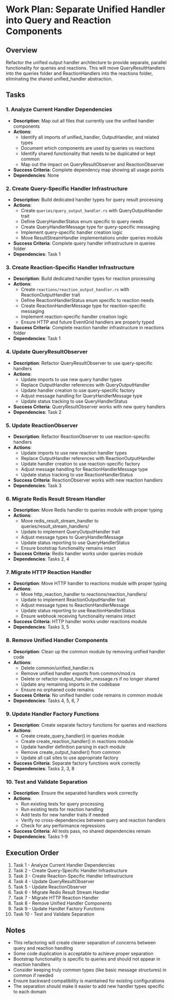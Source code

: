 # Work Plan: Separate Unified Handler into Query and Reaction Components

## Overview
Refactor the unified output handler architecture to provide separate, parallel functionality for queries and reactions. This will move QueryResultHandlers into the queries folder and ReactionHandlers into the reactions folder, eliminating the shared unified_handler abstraction.

## Tasks

### 1. Analyze Current Handler Dependencies
- **Description**: Map out all files that currently use the unified handler components
- **Actions**: 
  - Identify all imports of unified_handler, OutputHandler, and related types
  - Document which components are used by queries vs reactions
  - Identify shared functionality that needs to be duplicated or kept common
  - Map out the impact on QueryResultObserver and ReactionObserver
- **Success Criteria**: Complete dependency map showing all usage points
- **Dependencies**: None

### 2. Create Query-Specific Handler Infrastructure
- **Description**: Build dedicated handler types for query result processing
- **Actions**: 
  - Create `queries/query_output_handler.rs` with QueryOutputHandler trait
  - Define QueryHandlerStatus enum specific to query needs
  - Create QueryHandlerMessage type for query-specific messaging
  - Implement query-specific handler creation logic
  - Move ResultStreamHandler implementations under queries module
- **Success Criteria**: Complete query handler infrastructure in queries folder
- **Dependencies**: Task 1

### 3. Create Reaction-Specific Handler Infrastructure
- **Description**: Build dedicated handler types for reaction processing
- **Actions**: 
  - Create `reactions/reaction_output_handler.rs` with ReactionOutputHandler trait
  - Define ReactionHandlerStatus enum specific to reaction needs
  - Create ReactionHandlerMessage type for reaction-specific messaging
  - Implement reaction-specific handler creation logic
  - Ensure HTTP and future EventGrid handlers are properly typed
- **Success Criteria**: Complete reaction handler infrastructure in reactions folder
- **Dependencies**: Task 1

### 4. Update QueryResultObserver
- **Description**: Refactor QueryResultObserver to use query-specific handlers
- **Actions**: 
  - Update imports to use new query handler types
  - Replace OutputHandler references with QueryOutputHandler
  - Update handler creation to use query-specific factory
  - Adjust message handling for QueryHandlerMessage type
  - Update status tracking to use QueryHandlerStatus
- **Success Criteria**: QueryResultObserver works with new query handlers
- **Dependencies**: Task 2

### 5. Update ReactionObserver
- **Description**: Refactor ReactionObserver to use reaction-specific handlers
- **Actions**: 
  - Update imports to use new reaction handler types
  - Replace OutputHandler references with ReactionOutputHandler
  - Update handler creation to use reaction-specific factory
  - Adjust message handling for ReactionHandlerMessage type
  - Update status tracking to use ReactionHandlerStatus
- **Success Criteria**: ReactionObserver works with new reaction handlers
- **Dependencies**: Task 3

### 6. Migrate Redis Result Stream Handler
- **Description**: Move Redis handler to queries module with proper typing
- **Actions**: 
  - Move redis_result_stream_handler to queries/result_stream_handlers/
  - Update to implement QueryOutputHandler trait
  - Adjust message types to QueryHandlerMessage
  - Update status reporting to use QueryHandlerStatus
  - Ensure bootstrap functionality remains intact
- **Success Criteria**: Redis handler works under queries module
- **Dependencies**: Tasks 2, 4

### 7. Migrate HTTP Reaction Handler
- **Description**: Move HTTP handler to reactions module with proper typing
- **Actions**: 
  - Move http_reaction_handler to reactions/reaction_handlers/
  - Update to implement ReactionOutputHandler trait
  - Adjust message types to ReactionHandlerMessage
  - Update status reporting to use ReactionHandlerStatus
  - Ensure webhook receiving functionality remains intact
- **Success Criteria**: HTTP handler works under reactions module
- **Dependencies**: Tasks 3, 5

### 8. Remove Unified Handler Components
- **Description**: Clean up the common module by removing unified handler code
- **Actions**: 
  - Delete common/unified_handler.rs
  - Remove unified handler exports from common/mod.rs
  - Delete or refactor output_handler_message.rs if no longer shared
  - Update any remaining imports in the codebase
  - Ensure no orphaned code remains
- **Success Criteria**: No unified handler code remains in common module
- **Dependencies**: Tasks 4, 5, 6, 7

### 9. Update Handler Factory Functions
- **Description**: Create separate factory functions for queries and reactions
- **Actions**: 
  - Create create_query_handler() in queries module
  - Create create_reaction_handler() in reactions module
  - Update handler definition parsing in each module
  - Remove create_output_handler() from common
  - Update all call sites to use appropriate factory
- **Success Criteria**: Separate factory functions work correctly
- **Dependencies**: Tasks 2, 3, 8

### 10. Test and Validate Separation
- **Description**: Ensure the separated handlers work correctly
- **Actions**: 
  - Run existing tests for query processing
  - Run existing tests for reaction handling
  - Add tests for new handler traits if needed
  - Verify no cross-dependencies between query and reaction handlers
  - Check for any performance regressions
- **Success Criteria**: All tests pass, no shared dependencies remain
- **Dependencies**: Tasks 1-9

## Execution Order
1. Task 1 - Analyze Current Handler Dependencies
2. Task 2 - Create Query-Specific Handler Infrastructure
3. Task 3 - Create Reaction-Specific Handler Infrastructure
4. Task 4 - Update QueryResultObserver
5. Task 5 - Update ReactionObserver
6. Task 6 - Migrate Redis Result Stream Handler
7. Task 7 - Migrate HTTP Reaction Handler
8. Task 8 - Remove Unified Handler Components
9. Task 9 - Update Handler Factory Functions
10. Task 10 - Test and Validate Separation

## Notes
- This refactoring will create clearer separation of concerns between query and reaction handling
- Some code duplication is acceptable to achieve proper separation
- Bootstrap functionality is specific to queries and should not appear in reaction handlers
- Consider keeping truly common types (like basic message structures) in common if needed
- Ensure backward compatibility is maintained for existing configurations
- The separation should make it easier to add new handler types specific to each domain